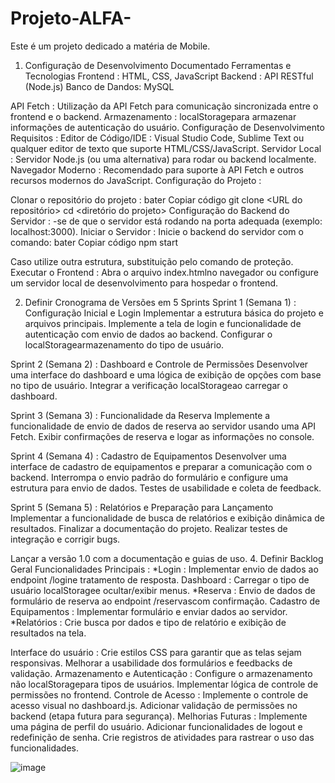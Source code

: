 # Projeto-ALFA-
Este é um projeto dedicado a matéria de Mobile.

1. Configuração de Desenvolvimento Documentado Ferramentas e Tecnologias
Frontend : HTML, CSS, JavaScript
Backend : API RESTful (Node.js)
Banco de Dandos: MySQL

API Fetch : Utilização da API Fetch para comunicação sincronizada entre o frontend e o backend.
Armazenamento : localStoragepara armazenar informações de autenticação do usuário.
Configuração de Desenvolvimento
Requisitos :
Editor de Código/IDE : Visual Studio Code, Sublime Text ou qualquer editor de texto que suporte HTML/CSS/JavaScript.
Servidor Local : Servidor Node.js (ou uma alternativa) para rodar ou backend localmente.
Navegador Moderno : Recomendado para suporte à API Fetch e outros recursos modernos do JavaScript.
Configuração do Projeto :

Clonar o repositório do projeto :
bater
Copiar código
git clone <URL do repositório>
cd <diretório do projeto>
Configuração do Backend do Servidor :
-se de que o servidor está rodando na porta adequada (exemplo: localhost:3000).
Iniciar o Servidor :
Inicie o backend do servidor com o comando:
bater
Copiar código
npm start


Caso utilize outra estrutura, substituição pelo comando de proteção.
Executar o Frontend :
Abra o arquivo index.htmlno navegador ou configure um servidor local de desenvolvimento para hospedar o frontend.

2. Definir Cronograma de Versões em 5 Sprints
Sprint 1 (Semana 1) : Configuração Inicial e Login
Implementar a estrutura básica do projeto e arquivos principais.
Implemente a tela de login e funcionalidade de autenticação com envio de dados ao backend.
Configurar o localStoragearmazenamento do tipo de usuário.

Sprint 2 (Semana 2) : Dashboard e Controle de Permissões
Desenvolver uma interface do dashboard e uma lógica de exibição de opções com base no tipo de usuário.
Integrar a verificação localStorageao carregar o dashboard.

Sprint 3 (Semana 3) : Funcionalidade da Reserva
Implemente a funcionalidade de envio de dados de reserva ao servidor usando uma API Fetch.
Exibir confirmações de reserva e logar as informações no console.

Sprint 4 (Semana 4) : Cadastro de Equipamentos
Desenvolver uma interface de cadastro de equipamentos e preparar a comunicação com o backend.
Interrompa o envio padrão do formulário e configure uma estrutura para envio de dados.
Testes de usabilidade e coleta de feedback.

Sprint 5 (Semana 5) : Relatórios e Preparação para Lançamento
Implementar a funcionalidade de busca de relatórios e exibição dinâmica de resultados.
Finalizar a documentação do projeto.
Realizar testes de integração e corrigir bugs.

Lançar a versão 1.0 com a documentação e guias de uso.
4. Definir Backlog Geral
Funcionalidades Principais :
*Login : Implementar envio de dados ao endpoint /logine tratamento de resposta.
Dashboard : Carregar o tipo de usuário localStoragee ocultar/exibir menus.
*Reserva : Envio de dados de formulário de reserva ao endpoint /reservascom confirmação.
Cadastro de Equipamentos : Implementar formulário e enviar dados ao servidor.
*Relatórios : Crie busca por dados e tipo de relatório e exibição de resultados na tela.

Interface do usuário :
Crie estilos CSS para garantir que as telas sejam responsivas.
Melhorar a usabilidade dos formulários e feedbacks de validação.
Armazenamento e Autenticação :
Configure o armazenamento não localStoragepara tipos de usuários.
Implementar lógica de controle de permissões no frontend.
Controle de Acesso :
Implemente o controle de acesso visual no dashboard.js.
Adicionar validação de permissões no backend (etapa futura para segurança).
Melhorias Futuras :
Implemente uma página de perfil do usuário.
Adicionar funcionalidades de logout e redefinição de senha.
Crie registros de atividades para rastrear o uso das funcionalidades.

![image](https://github.com/user-attachments/assets/423f9904-b985-4056-94da-f60447e31549)
